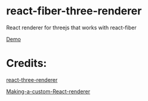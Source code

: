 # react-fiber-three-renderer
React renderer for threejs that works with react-fiber

[Demo](https://github.com/ludvigsen/react-fiber-three-renderer-demo)

# Credits:
[react-three-renderer](https://github.com/toxicFork/react-three-renderer)

[Making-a-custom-React-renderer](https://github.com/nitin42/Making-a-custom-React-renderer)
